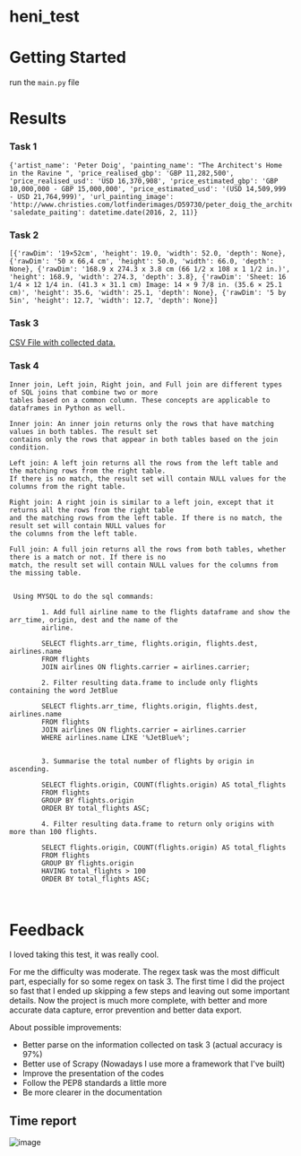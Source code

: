 # heni_test

# Getting Started
run the ```main.py``` file

# Results
### Task 1
```
{'artist_name': 'Peter Doig', 'painting_name': "The Architect's Home in the Ravine ", 'price_realised_gbp': 'GBP 11,282,500', 'price_realised_usd': 'USD 16,370,908', 'price_estimated_gbp': 'GBP 10,000,000 - GBP 15,000,000', 'price_estimated_usd': '(USD 14,509,999 - USD 21,764,999)', 'url_painting_image': 'http://www.christies.com/lotfinderimages/D59730/peter_doig_the_architects_home_in_the_ravine_d5973059h.jpg', 'saledate_paiting': datetime.date(2016, 2, 11)}

```


### Task 2

```
[{'rawDim': '19×52cm', 'height': 19.0, 'width': 52.0, 'depth': None}, {'rawDim': '50 x 66,4 cm', 'height': 50.0, 'width': 66.0, 'depth': None}, {'rawDim': '168.9 x 274.3 x 3.8 cm (66 1/2 x 108 x 1 1/2 in.)', 'height': 168.9, 'width': 274.3, 'depth': 3.8}, {'rawDim': 'Sheet: 16 1/4 × 12 1/4 in. (41.3 × 31.1 cm) Image: 14 × 9 7/8 in. (35.6 × 25.1 cm)', 'height': 35.6, 'width': 25.1, 'depth': None}, {'rawDim': '5 by 5in', 'height': 12.7, 'width': 12.7, 'depth': None}]

```


### Task 3 
[CSV File with collected data.](https://github.com/thiagosilva977/heni_test/releases/download/v1.0.0/collected_data.csv)

### Task 4 
```
Inner join, Left join, Right join, and Full join are different types of SQL joins that combine two or more 
tables based on a common column. These concepts are applicable to dataframes in Python as well.

Inner join: An inner join returns only the rows that have matching values in both tables. The result set 
contains only the rows that appear in both tables based on the join condition.

Left join: A left join returns all the rows from the left table and the matching rows from the right table. 
If there is no match, the result set will contain NULL values for the columns from the right table.

Right join: A right join is similar to a left join, except that it returns all the rows from the right table 
and the matching rows from the left table. If there is no match, the result set will contain NULL values for 
the columns from the left table.

Full join: A full join returns all the rows from both tables, whether there is a match or not. If there is no 
match, the result set will contain NULL values for the columns from the missing table.
        
 
 Using MYSQL to do the sql commands: 
        
        1. Add full airline name to the flights dataframe and show the arr_time, origin, dest and the name of the 
        airline.
        
        SELECT flights.arr_time, flights.origin, flights.dest, airlines.name
        FROM flights
        JOIN airlines ON flights.carrier = airlines.carrier;
    
        2. Filter resulting data.frame to include only flights containing the word JetBlue
        
        SELECT flights.arr_time, flights.origin, flights.dest, airlines.name
        FROM flights
        JOIN airlines ON flights.carrier = airlines.carrier
        WHERE airlines.name LIKE '%JetBlue%';
    
        
        3. Summarise the total number of flights by origin in ascending.
    
        SELECT flights.origin, COUNT(flights.origin) AS total_flights
        FROM flights
        GROUP BY flights.origin
        ORDER BY total_flights ASC;
        
        4. Filter resulting data.frame to return only origins with more than 100 flights.
        
        SELECT flights.origin, COUNT(flights.origin) AS total_flights
        FROM flights
        GROUP BY flights.origin
        HAVING total_flights > 100
        ORDER BY total_flights ASC;
    
        
```

# Feedback
I loved taking this test, it was really cool.

For me the difficulty was moderate.
The regex task was the most difficult part, especially for so some regex on task 3.
The first time I did the project so fast that I ended up skipping a few steps and leaving out some important details.
Now the project is much more complete, with better and more accurate data capture, error prevention and better data export.

About possible improvements: 
- Better parse on the information collected on task 3 (actual accuracy is 97%)
- Better use of Scrapy (Nowadays I use more a framework that I've built)
- Improve the presentation of the codes
- Follow the PEP8 standards a little more
- Be more clearer in the documentation


## Time report
![image](https://user-images.githubusercontent.com/11250089/219970297-07a92bf0-587f-4324-b609-7b0d33ec23c3.png)



